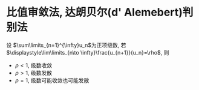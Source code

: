 # 比值审敛法, 达朗贝尔(d' Alemebert)判别法

设 $\sum\limits_{n=1}^{\infty}u_n$为正项级数,
若$\displaystyle\lim\limits_{n\to \infty}\frac{u_{n+1}}{u_n}=\rho$, 则

- $\rho < 1$, 级数收敛
- $\rho > 1$, 级数发散
- $\rho = 1$, 级数可能收敛也可能发散
